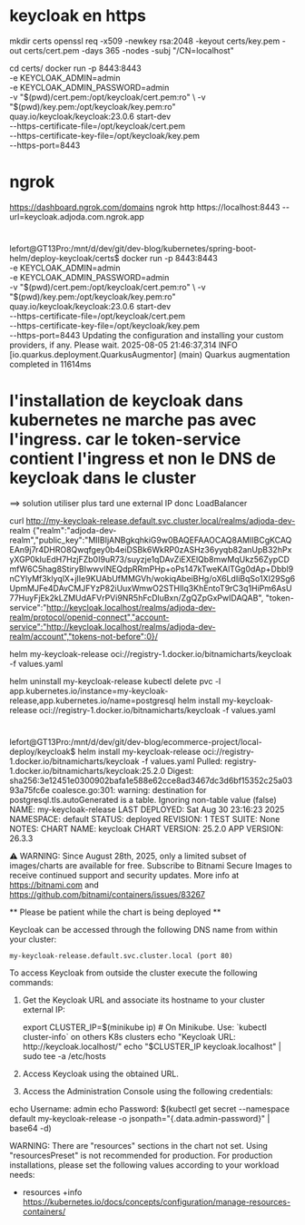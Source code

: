 # keycloak en https
mkdir certs
openssl req -x509 -newkey rsa:2048 -keyout certs/key.pem -out certs/cert.pem -days 365 -nodes -subj "/CN=localhost"

cd certs/
docker run -p 8443:8443 \
-e KEYCLOAK_ADMIN=admin \
-e KEYCLOAK_ADMIN_PASSWORD=admin \
-v "$(pwd)/cert.pem:/opt/keycloak/cert.pem:ro" \
-v "$(pwd)/key.pem:/opt/keycloak/key.pem:ro" \
quay.io/keycloak/keycloak:23.0.6 start-dev \
--https-certificate-file=/opt/keycloak/cert.pem \
--https-certificate-key-file=/opt/keycloak/key.pem \
--https-port=8443


# ngrok
https://dashboard.ngrok.com/domains
ngrok http https://localhost:8443 --url=keycloak.adjoda.com.ngrok.app




# 
lefort@GT13Pro:/mnt/d/dev/git/dev-blog/kubernetes/spring-boot-helm/deploy-keycloak/certs$ docker run -p 8443:8443 \
-e KEYCLOAK_ADMIN=admin \
-e KEYCLOAK_ADMIN_PASSWORD=admin \
-v "$(pwd)/cert.pem:/opt/keycloak/cert.pem:ro" \
-v "$(pwd)/key.pem:/opt/keycloak/key.pem:ro" \
quay.io/keycloak/keycloak:23.0.6 start-dev \
--https-certificate-file=/opt/keycloak/cert.pem \
--https-certificate-key-file=/opt/keycloak/key.pem \
--https-port=8443
Updating the configuration and installing your custom providers, if any. Please wait.
2025-08-05 21:46:37,314 INFO  [io.quarkus.deployment.QuarkusAugmentor] (main) Quarkus augmentation completed in 11614ms





# l'installation de keycloak dans kubernetes ne marche pas avec l'ingress. car le token-service contient l'ingress et non le DNS de keycloak dans le cluster
  ==> solution utiliser plus tard une external IP donc LoadBalancer

 curl http://my-keycloak-release.default.svc.cluster.local/realms/adjoda-dev-
realm
{"realm":"adjoda-dev-realm","public_key":"MIIBIjANBgkqhkiG9w0BAQEFAAOCAQ8AMIIBCgKCAQEAn9j7r4DHRO8Qwqfgey0b4eiDSBk6WkRP0zASHz36yyqb82anUpB32hPxyXGP0kIuEdH7HzjFZb0I9uR73/suyzje1qDAvZiEXElQb8mwMqUkz56ZypCDmfW6C5hag8StiryBIwwvINEQdpRRmPHp+oPs147kTweKAlTGg0dAp+Dbbl9nCYlyMf3klyqlX+jIIe9KUAbUfMMGVh/wokiqAbeiBHg/oX6LdIiBqSo1XI29Sg6UpmMJFe4DAvCMJFYzP82iUuxWmwO2STHlIq3KhEntoT9rC3q1HiPm6AsU77HuyFjEk2kLZMUdAFVrPVi9NR5hFcDluBxn/ZgQZpGxPwIDAQAB",
 "token-service":"http://keycloak.localhost/realms/adjoda-dev-realm/protocol/openid-connect","account-service":"http://keycloak.localhost/realms/adjoda-dev-realm/account","tokens-not-before":0}/



helm my-keycloak-release oci://registry-1.docker.io/bitnamicharts/keycloak -f values.yaml



helm uninstall my-keycloak-release
kubectl delete pvc -l app.kubernetes.io/instance=my-keycloak-release,app.kubernetes.io/name=postgresql
helm install my-keycloak-release oci://registry-1.docker.io/bitnamicharts/keycloak -f values.yaml


#

lefort@GT13Pro:/mnt/d/dev/git/dev-blog/ecommerce-project/local-deploy/keycloak$ helm install my-keycloak-release oci://registry-1.docker.io/bitnamicharts/keycloak -f values.yaml
Pulled: registry-1.docker.io/bitnamicharts/keycloak:25.2.0
Digest: sha256:3e12451e0300902bafa1e588e62cce8ad3467dc3d6bf15352c25a0393a75fc6e
coalesce.go:301: warning: destination for postgresql.tls.autoGenerated is a table. Ignoring non-table value (false)
NAME: my-keycloak-release
LAST DEPLOYED: Sat Aug 30 23:16:23 2025
NAMESPACE: default
STATUS: deployed
REVISION: 1
TEST SUITE: None
NOTES:
CHART NAME: keycloak
CHART VERSION: 25.2.0
APP VERSION: 26.3.3

⚠ WARNING: Since August 28th, 2025, only a limited subset of images/charts are available for free.
Subscribe to Bitnami Secure Images to receive continued support and security updates.
More info at https://bitnami.com and https://github.com/bitnami/containers/issues/83267

** Please be patient while the chart is being deployed **

Keycloak can be accessed through the following DNS name from within your cluster:

    my-keycloak-release.default.svc.cluster.local (port 80)

To access Keycloak from outside the cluster execute the following commands:

1. Get the Keycloak URL and associate its hostname to your cluster external IP:

   export CLUSTER_IP=$(minikube ip) # On Minikube. Use: `kubectl cluster-info` on others K8s clusters
   echo "Keycloak URL: http://keycloak.localhost/"
   echo "$CLUSTER_IP  keycloak.localhost" | sudo tee -a /etc/hosts

2. Access Keycloak using the obtained URL.
3. Access the Administration Console using the following credentials:

echo Username: admin
echo Password: $(kubectl get secret --namespace default my-keycloak-release -o jsonpath="{.data.admin-password}" | base64 -d)

WARNING: There are "resources" sections in the chart not set. Using "resourcesPreset" is not recommended for production. For production installations, please set the following values according to your workload needs:
- resources
  +info https://kubernetes.io/docs/concepts/configuration/manage-resources-containers/
